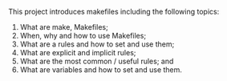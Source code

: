 This project introduces makefiles including the following topics:
1) What are make, Makefiles;
2) When, why and how to use Makefiles;
3) What are a rules and how to set and use them;
4) What are explicit and implicit rules;
5) What are the most common / useful rules; and
6) What are variables and how to set and use them.
